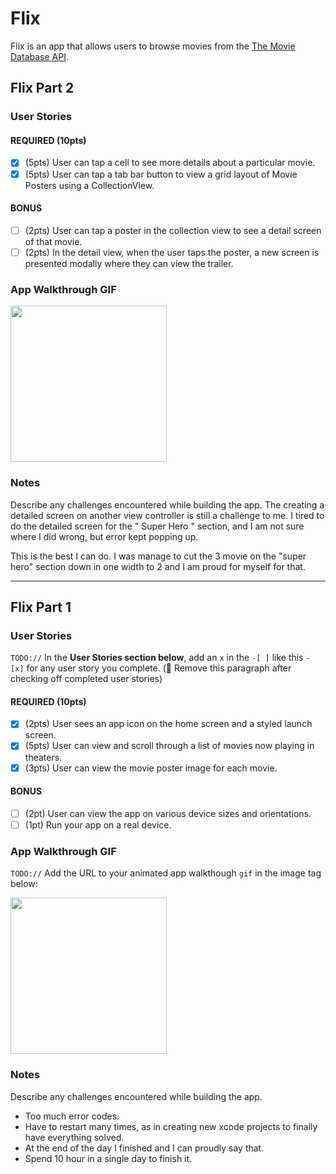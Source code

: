 
# Flix

Flix is an app that allows users to browse movies from the [The Movie Database API](http://docs.themoviedb.apiary.io/#).


## Flix Part 2

### User Stories

#### REQUIRED (10pts)
- [x] (5pts) User can tap a cell to see more details about a particular movie.
- [x] (5pts) User can tap a tab bar button to view a grid layout of Movie Posters using a CollectionView.

#### BONUS
- [ ] (2pts) User can tap a poster in the collection view to see a detail screen of that movie.
- [ ] (2pts) In the detail view, when the user taps the poster, a new screen is presented modally where they can view the trailer.

### App Walkthrough GIF

<img src=http://g.recordit.co/ZmY4iOobVG.gif width=250><br>

### Notes
Describe any challenges encountered while building the app.
The creating a detailed screen on another view controller is still a challenge to me. I tired to do the detailed screen for the " Super Hero " section, and I am not sure where I did wrong, but error kept popping up. 

This is the best I can do. I was manage to cut the 3 movie on the "super hero" section down in one width to 2 and I am proud for myself for that.

---

## Flix Part 1

### User Stories
`TODO://` In the **User Stories section below**, add an `x` in the `-[ ]` like this `- [x]` for any user story you complete. (🚫 Remove this paragraph after checking off completed user stories)

#### REQUIRED (10pts)
- [x] (2pts) User sees an app icon on the home screen and a styled launch screen.
- [x] (5pts) User can view and scroll through a list of movies now playing in theaters.
- [x] (3pts) User can view the movie poster image for each movie.

#### BONUS
- [ ] (2pt) User can view the app on various device sizes and orientations.
- [ ] (1pt) Run your app on a real device.

### App Walkthrough GIF
`TODO://` Add the URL to your animated app walkthough `gif` in the image tag below:

<img src="http://g.recordit.co/v9YQ9pKw4u.gif" width=250><br>

### Notes
Describe any challenges encountered while building the app.

  - Too much error codes.
  - Have to restart many times, as in creating new xcode projects to finally have everything solved. 
  - At the end of the day I finished and I can proudly say that.
  - Spend 10 hour in a single day to finish it.
